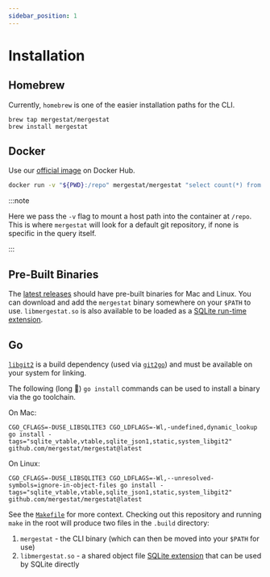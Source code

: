 ```yaml
---
sidebar_position: 1
---
```


# Installation

## Homebrew

Currently, `homebrew` is one of the easier installation paths for the CLI.

```
brew tap mergestat/mergestat
brew install mergestat
```

## Docker

Use our [official image](https://hub.docker.com/r/mergestat/mergestat) on Docker Hub.

```bash
docker run -v "${PWD}:/repo" mergestat/mergestat "select count(*) from commits"
```

:::note

Here we pass the `-v` flag to mount a host path into the container at `/repo`. This is where `mergestat` will look for a default git repository, if none is specific in the query itself.

:::


## Pre-Built Binaries

The [latest releases](https://github.com/mergestat/mergestat/releases) should have pre-built binaries for Mac and Linux.
You can download and add the `mergestat` binary somewhere on your `$PATH` to use.
`libmergestat.so` is also available to be loaded as a [SQLite run-time extension](../runtime-extension).

## Go

[`libgit2`](https://libgit2.org/) is a build dependency (used via [`git2go`](https://github.com/libgit2/git2go)) and must be available on your system for linking.

The following (long 😬) `go install` commands can be used to install a binary via the go toolchain.

On Mac:
```
CGO_CFLAGS=-DUSE_LIBSQLITE3 CGO_LDFLAGS=-Wl,-undefined,dynamic_lookup go install -tags="sqlite_vtable,vtable,sqlite_json1,static,system_libgit2" github.com/mergestat/mergestat@latest
```

On Linux:
```
CGO_CFLAGS=-DUSE_LIBSQLITE3 CGO_LDFLAGS=-Wl,--unresolved-symbols=ignore-in-object-files go install -tags="sqlite_vtable,vtable,sqlite_json1,static,system_libgit2" github.com/mergestat/mergestat@latest
```

See the [`Makefile`](https://github.com/mergestat/mergestat/blob/main/Makefile) for more context.
Checking out this repository and running `make` in the root will produce two files in the `.build` directory:

  1. `mergestat` - the CLI binary (which can then be moved into your `$PATH` for use)
  2. `libmergestat.so` - a shared object file [SQLite extension](https://www.sqlite.org/loadext.html) that can be used by SQLite directly
